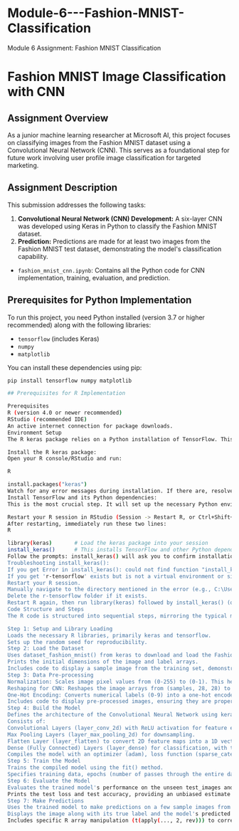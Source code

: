 # Module-6---Fashion-MNIST-Classification
Module 6 Assignment: Fashion MNIST Classification

# Fashion MNIST Image Classification with CNN

## Assignment Overview

As a junior machine learning researcher at Microsoft AI, this project focuses on classifying images from the Fashion MNIST dataset using a Convolutional Neural Network (CNN). This serves as a foundational step for future work involving user profile image classification for targeted marketing.

## Assignment Description

This submission addresses the following tasks:

1.  **Convolutional Neural Network (CNN) Development:** A six-layer CNN was developed using Keras in Python to classify the Fashion MNIST dataset.
2.  **Prediction:** Predictions are made for at least two images from the Fashion MNIST test dataset, demonstrating the model's classification capability.

* `fashion_mnist_cnn.ipynb`: Contains all the Python code for CNN implementation, training, evaluation, and prediction.

## Prerequisites for Python Implementation

To run this project, you need Python installed (version 3.7 or higher recommended) along with the following libraries:

* `tensorflow` (includes Keras)
* `numpy`
* `matplotlib`

You can install these dependencies using pip:

```bash
pip install tensorflow numpy matplotlib

## Prerequisites for R Implementation

Prerequisites
R (version 4.0 or newer recommended)
RStudio (recommended IDE)
An active internet connection for package downloads.
Environment Setup
The R keras package relies on a Python installation of TensorFlow. This setup process can sometimes be tricky but is essential.

Install the R keras package:
Open your R console/RStudio and run:

R

install.packages("keras")
Watch for any error messages during installation. If there are, resolve them before proceeding (e.g., internet connection, R version compatibility).
Install TensorFlow and its Python dependencies:
This is the most crucial step. It will set up the necessary Python environment.

Restart your R session in RStudio (Session -> Restart R, or Ctrl+Shift+F10 / Cmd+Shift+F10). This is very important to avoid DLL conflicts.
After restarting, immediately run these two lines:
R

library(keras)       # Load the keras package into your session
install_keras()      # This installs TensorFlow and other Python dependencies
Follow the prompts: install_keras() will ask you to confirm installations and might offer to create a Python virtual environment (e.g., r-tensorflow). It's generally recommended to accept the defaults. This process can take several minutes depending on your internet speed and system.
Troubleshooting install_keras():
If you get Error in install_keras(): could not find function "install_keras": This means library(keras) was not run or failed. Ensure library(keras) runs without error before install_keras().
If you get 'r-tensorflow' exists but is not a virtual environment or similar errors:
Restart your R session.
Manually navigate to the directory mentioned in the error (e.g., C:\Users\YourUser\OneDrive - Nexford University\Documents\.virtualenvs\).
Delete the r-tensorflow folder if it exists.
Restart R again, then run library(keras) followed by install_keras() (or install_keras(envname = "my_new_env") to use a different name).
Code Structure and Steps
The R code is structured into sequential steps, mirroring the typical machine learning workflow.

Step 1: Setup and Library Loading
Loads the necessary R libraries, primarily keras and tensorflow.
Sets up the random seed for reproducibility.
Step 2: Load the Dataset
Uses dataset_fashion_mnist() from keras to download and load the Fashion MNIST training and test datasets.
Prints the initial dimensions of the image and label arrays.
Includes code to display a sample image from the training set, demonstrating raw image loading.
Step 3: Data Pre-processing
Normalization: Scales image pixel values from (0-255) to (0-1). This helps neural networks learn more effectively.
Reshaping for CNN: Reshapes the image arrays from (samples, 28, 28) to (samples, 28, 28, 1). The 1 represents the single grayscale channel, which is required by Keras CNN layers.
One-Hot Encoding: Converts numerical labels (0-9) into a one-hot encoded format (e.g., 2 becomes [0,0,1,0,0,0,0,0,0,0]).
Includes code to display pre-processed images, ensuring they are properly formatted.
Step 4: Build the Model
Defines the architecture of the Convolutional Neural Network using keras_model_sequential().
Consists of:
Convolutional Layers (layer_conv_2d) with ReLU activation for feature extraction.
Max Pooling Layers (layer_max_pooling_2d) for downsampling.
Flatten Layer (layer_flatten) to convert 2D feature maps into a 1D vector.
Dense (Fully Connected) Layers (layer_dense) for classification, with the final layer using softmax activation for multi-class probabilities.
Compiles the model with an optimizer (adam), loss function (sparse_categorical_crossentropy if labels are not one-hot encoded, or categorical_crossentropy if they are), and evaluation metric (accuracy).
Step 5: Train the Model
Trains the compiled model using the fit() method.
Specifies training data, epochs (number of passes through the entire dataset), and validation data (a portion of the training data used to monitor performance during training).
Step 6: Evaluate the Model
Evaluates the trained model's performance on the unseen test_images and test_labels.
Prints the test loss and test accuracy, providing an unbiased estimate of the model's generalization ability.
Step 7: Make Predictions
Uses the trained model to make predictions on a few sample images from the test set.
Displays the image along with its true label and the model's predicted label.
Includes specific R array manipulation (t(apply(..., 2, rev))) to correctly orient the images for plotting in R.


